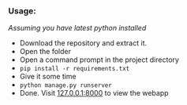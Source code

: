 ### Usage:
_Assuming you have latest python installed_

- Download the repository and extract it.
- Open the folder
- Open a command prompt in the project directory
- `pip install -r requirements.txt`
- Give it some time
- `python manage.py runserver`
- Done. Visit [127.0.0.1:8000](http://127.0.0.1:8000/) to view the webapp
